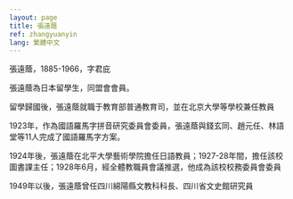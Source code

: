 ```yaml
---
layout: page
title: 張遠蔭
ref: zhangyuanyin
lang: 繁體中文
---
```


張遠蔭，1885-1966，字君庇

張遠蔭為日本留學生，同盟會會員。

留學歸國後，張遠蔭就職于教育部普通教育司，並在北京大學等學校兼任教員

1923年，作為國語羅馬字拼音研究委員會委員，張遠蔭與錢玄同、趙元任、林語堂等11人完成了國語羅馬字方案。

1924年後，張遠蔭在北平大學藝術學院擔任日語教員；1927-28年間，擔任該校圖書課主任；1928年6月，經全體教職員會議推選，他成為該校校務委員會委員

1949年以後，張遠蔭曾任四川綿陽縣文教科科長、四川省文史館研究員

